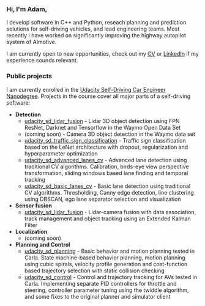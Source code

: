 ### Hi, I'm Adam,

I develop software in C++ and Python, reseach planning and prediction solutions for self-driving vehicles, and lead engineering teams. Most recently I have worked on significantly improving the highway autopilot system of AImotive. 

I am currently open to new opportunities, check out my [CV](https://drive.google.com/file/d/1tvIknpUDykpwrTblMxDeawGgSM3IJsZP/view?usp=sharing) or [LinkedIn](https://www.linkedin.com/in/adamdivak/) if my experience sounds relevant.

### Public projects

I am currently enrolled in the [Udacity Self-Driving Car Engineer Nanodegree](https://www.udacity.com/course/self-driving-car-engineer-nanodegree--nd0013). Projects in the course cover all major parts of a self-driving software:

- **Detection**
  - [udacity_sd_lidar_fusion](https://github.com/yosuah/udacity_sd_lidar_fusion) - Lidar 3D object detection using FPN ResNet, Darknet and Tensorflow in the Waymo Open Data Set
  - (coming soon) - Camera 3D object detection in the Waymo data set
  - [udacity_sd_traffic_sign_classification](https://github.com/yosuah/udacity_sd_traffic_sign_classification) - Traffic sign classification based on the LeNet architecture with dropout, regularization and hyperparameter optimization
  - [udacity_sd_advanced_lanes_cv](https://github.com/yosuah/udacity_sd_advanced_lanes_cv) - Advanced lane detection using traditional CV algorithms. Calibration, birds-eye view perspective transformation, sliding windows based lane finding and temporal tracking
  - [udacity_sd_basic_lanes_cv](https://github.com/yosuah/udacity_sd_basic_lanes_cv) - Basic lane detection using traditional CV algorithms. Thresholding, Canny edge detection, line clustering using DBSCAN, ego lane separator selection and visualization
- **Sensor fusion**
  - [udacity_sd_lidar_fusion](https://github.com/yosuah/udacity_sd_lidar_fusion) - Lidar-camera fusion with data association, track management and object tracking using an Extended Kalman Filter
- **Localization**
  - (coming soon)
- **Planning and Control**
  - [udacity_sd_planning](https://github.com/yosuah/udacity_sd_planning) - Basic behavior and motion planning tested in Carla. State machine-based behavior planning, motion planning using cubic spirals, velocity profile generation and cost-function based trajectory selection with static collision checking
  - [udacity_sd_control](https://github.com/yosuah/udacity_sd_control) - Control and trajectory tracking for AVs tested in Carla. Implementing separate PID controllers for throttle and steering, controller parameter tuning using the twiddle algorithm, and some fixes to the original planner and simulator client

